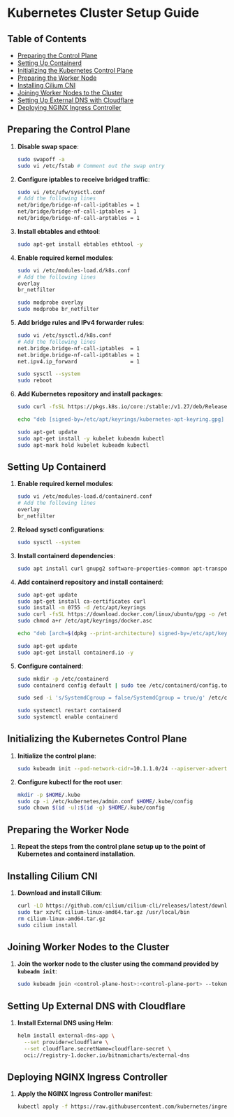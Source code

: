 # Kubernetes Cluster Setup Guide

## Table of Contents
- [Preparing the Control Plane](#preparing-the-control-plane)
- [Setting Up Containerd](#setting-up-containerd)
- [Initializing the Kubernetes Control Plane](#initializing-the-kubernetes-control-plane)
- [Preparing the Worker Node](#preparing-the-worker-node)
- [Installing Cilium CNI](#installing-cilium-cni)
- [Joining Worker Nodes to the Cluster](#joining-worker-nodes-to-the-cluster)
- [Setting Up External DNS with Cloudflare](#setting-up-external-dns-with-cloudflare)
- [Deploying NGINX Ingress Controller](#deploying-nginx-ingress-controller)

## Preparing the Control Plane

1. **Disable swap space**:
    ```sh
    sudo swapoff -a
    sudo vi /etc/fstab # Comment out the swap entry
    ```

2. **Configure iptables to receive bridged traffic**:
    ```sh
    sudo vi /etc/ufw/sysctl.conf
    # Add the following lines
    net/bridge/bridge-nf-call-ip6tables = 1
    net/bridge/bridge-nf-call-iptables = 1
    net/bridge/bridge-nf-call-arptables = 1
    ```

3. **Install ebtables and ethtool**:
    ```sh
    sudo apt-get install ebtables ethtool -y
    ```

4. **Enable required kernel modules**:
    ```sh
    sudo vi /etc/modules-load.d/k8s.conf
    # Add the following lines
    overlay
    br_netfilter

    sudo modprobe overlay
    sudo modprobe br_netfilter
    ```

5. **Add bridge rules and IPv4 forwarder rules**:
    ```sh
    sudo vi /etc/sysctl.d/k8s.conf
    # Add the following lines
    net.bridge.bridge-nf-call-iptables  = 1
    net.bridge.bridge-nf-call-ip6tables = 1
    net.ipv4.ip_forward                 = 1

    sudo sysctl --system
    sudo reboot
    ```

6. **Add Kubernetes repository and install packages**:
    ```sh
    sudo curl -fsSL https://pkgs.k8s.io/core:/stable:/v1.27/deb/Release.key | sudo gpg --dearmor -o /etc/apt/keyrings/kubernetes-apt-keyring.gpg

    echo "deb [signed-by=/etc/apt/keyrings/kubernetes-apt-keyring.gpg] https://pkgs.k8s.io/core:/stable:/v1.27/deb/ /" | sudo tee /etc/apt/sources.list.d/kubernetes.list

    sudo apt-get update
    sudo apt-get install -y kubelet kubeadm kubectl
    sudo apt-mark hold kubelet kubeadm kubectl
    ```

## Setting Up Containerd

1. **Enable required kernel modules**:
    ```sh
    sudo vi /etc/modules-load.d/containerd.conf
    # Add the following lines
    overlay
    br_netfilter
    ```

2. **Reload sysctl configurations**:
    ```sh
    sudo sysctl --system
    ```

3. **Install containerd dependencies**:
    ```sh
    sudo apt install curl gnupg2 software-properties-common apt-transport-https ca-certificates -y
    ```

4. **Add containerd repository and install containerd**:
    ```sh
    sudo apt-get update
    sudo apt-get install ca-certificates curl
    sudo install -m 0755 -d /etc/apt/keyrings
    sudo curl -fsSL https://download.docker.com/linux/ubuntu/gpg -o /etc/apt/keyrings/docker.asc
    sudo chmod a+r /etc/apt/keyrings/docker.asc

    echo "deb [arch=$(dpkg --print-architecture) signed-by=/etc/apt/keyrings/docker.asc] https://download.docker.com/linux/ubuntu $(. /etc/os-release && echo "$VERSION_CODENAME") stable" | sudo tee /etc/apt/sources.list.d/docker.list > /dev/null

    sudo apt-get update
    sudo apt-get install containerd.io -y
    ```

5. **Configure containerd**:
    ```sh
    sudo mkdir -p /etc/containerd
    sudo containerd config default | sudo tee /etc/containerd/config.toml

    sudo sed -i 's/SystemdCgroup = false/SystemdCgroup = true/g' /etc/containerd/config.toml

    sudo systemctl restart containerd
    sudo systemctl enable containerd
    ```

## Initializing the Kubernetes Control Plane

1. **Initialize the control plane**:
    ```sh
    sudo kubeadm init --pod-network-cidr=10.1.1.0/24 --apiserver-advertise-address=<IP_ADDRESS_OF_NODE> --apiserver-cert-extra-sans=<EXTERNAL_IP_ADDRESS_OF_CONTROL_PLANE>
    ```

2. **Configure kubectl for the root user**:
    ```sh
    mkdir -p $HOME/.kube
    sudo cp -i /etc/kubernetes/admin.conf $HOME/.kube/config
    sudo chown $(id -u):$(id -g) $HOME/.kube/config
    ```

## Preparing the Worker Node

1. **Repeat the steps from the control plane setup up to the point of Kubernetes and containerd installation**.

## Installing Cilium CNI

1. **Download and install Cilium**:
    ```sh
    curl -LO https://github.com/cilium/cilium-cli/releases/latest/download/cilium-linux-amd64.tar.gz
    sudo tar xzvfC cilium-linux-amd64.tar.gz /usr/local/bin
    rm cilium-linux-amd64.tar.gz
    sudo cilium install
    ```

## Joining Worker Nodes to the Cluster

1. **Join the worker node to the cluster using the command provided by `kubeadm init`**:
    ```sh
    sudo kubeadm join <control-plane-host>:<control-plane-port> --token <token> --discovery-token-ca-cert-hash sha256:<hash>
    ```

## Setting Up External DNS with Cloudflare

1. **Install External DNS using Helm**:
    ```sh
    helm install external-dns-app \
      --set provider=cloudflare \
      --set cloudflare.secretName=cloudflare-secret \
      oci://registry-1.docker.io/bitnamicharts/external-dns
    ```

## Deploying NGINX Ingress Controller

1. **Apply the NGINX Ingress Controller manifest**:
    ```sh
    kubectl apply -f https://raw.githubusercontent.com/kubernetes/ingress-nginx/controller-v1.1.1/deploy/static/provider/baremetal/deploy.yaml
    ```
